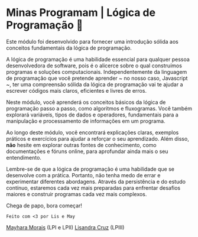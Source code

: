 # Minas Programam | Lógica de Programação 🚀

Este módulo foi desenvolvido para fornecer uma introdução sólida aos conceitos fundamentais da lógica de programação.

A lógica de programação é uma habilidade essencial para qualquer pessoa desenvolvedora de software, pois é o alicerce sobre o qual construímos programas e soluções computacionais. Independentemente da linguagem de programação que você pretende aprender ~ no nosso caso, Javascript ~, ter uma compreensão sólida da lógica de programação vai te ajudar a escrever códigos mais claros, eficientes e livres de erros.

Neste módulo, você aprenderá os conceitos básicos da lógica de programação passo a passo, como algoritmos e fluxogramas. Você também explorará variáveis, tipos de dados e operadores, fundamentais para a manipulação e processamento de informações em um programa.

Ao longo deste módulo, você encontrará explicações claras, exemplos práticos e exercícios para ajudar a reforçar o seu aprendizado. Além disso, **não** hesite em explorar outras fontes de conhecimento, como documentações e fóruns online, para aprofundar ainda mais o seu entendimento.

Lembre-se de que a lógica de programação é uma habilidade que se desenvolve com a prática. Portanto, não tenha medo de errar e experimentar diferentes abordagens. Através da persistência e do estudo contínuo, estaremos cada vez mais preparadas para enfrentar desafios maiores e construir programas cada vez mais complexos.

Chega de papo, bora começar!

`Feito com <3 por Lis e May`

[Mayhara Morais](https://github.com/mflilian) (LPI e LPII)
[Lisandra Cruz](<(https://github.com/lisandrascruz)>) (LPIII)
